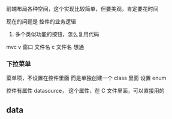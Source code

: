 
前端布局各种空间，这个实现比较简单，但要美观，肯定要花时间

现在的问题是
控件的业务逻辑

1. 多个类似功能的按钮，怎么复用代码

mvc
v 窗口 文件名
c 文件名 想通


### 下拉菜单

菜单项，不设置在控件里面
而是单独创建一个 class
里面 设置 enum

控件有属性 datasource， 这个属性，在 C 文件里面，可以直接用的
## data

